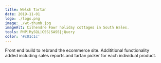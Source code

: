 ```yaml
---
title: Welsh Tartan
date: 2019-11-01
logo: ./logo.png
image: ./wt-thumb.jpg
imageAlt: Cilhendre Fawr holiday cottages in South Wales.
tools: PHP|MySQL|CSS|SASS|jQuery
color: '#c01c1c'
---
```

Front end build to rebrand the ecommerce site. Addititional functionality added including sales reports and tartan picker for each individual product.